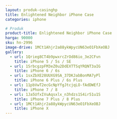 ```yaml
---
layout: produk-casinghp
title: Enlightened Neighbor iPhone Case
categories: iphone

# Produk
product-title: Enlightened Neighbor iPhone Case
harga: 90000
sku: hn-2996
image-drive: 1MCt1Ahjr2a88ykWpycUN63eO1FbXeOBJ
gallery:
  - url: 1Qrieg8CT4b9pwxrcZrOd86io_3e2CFvn
    title: iPhone 5 / 5s / SE
  - url: 1SrbcgzpFM3eZ0u2DdEXTTSqYRQNT3aIG
    title: iPhone 6 / 6s
  - url: 1sxZbXE28UUXG9SA_37DKJabBonMA7yPl
    title: iPhone 6 Plus / 6s Plus
  - url: 11pbVwT2ecGcNpYfgJtcjqLO-fAdDWEfJ
    title: iPhone 7 / 8
  - url: 1Ja5UfxIVuAqsxlx_n3hdzs1S4ir51u1S
    title: iPhone 7 Plus / 8 Plus
  - url: 1MCt1Ahjr2a88ykWpycUN63eO1FbXeOBJ
    title: iPhone X
---
```

